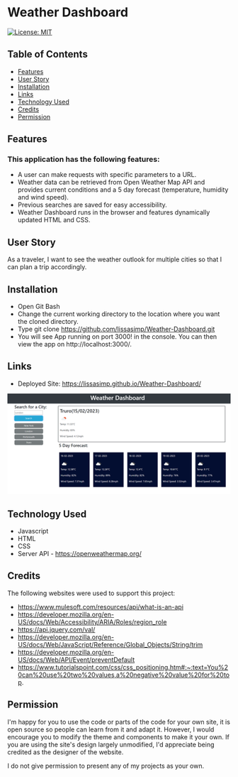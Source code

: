 # Weather Dashboard

[![License: MIT](https://img.shields.io/badge/License-MIT-yellow.svg)](https://opensource.org/licenses/MIT)

## Table of Contents
- [Features](#features)
- [User Story](#user-story)
- [Installation](#installation)
- [Links](#links)
- [Technology Used](#technology-used)
- [Credits](#credits)
- [Permission](#permission)

## Features
### This application has the following features:
- A user can make requests with specific parameters to a URL.
- Weather data can be retrieved from Open Weather Map API and provides current conditions and a 5 day forecast (temperature, humidity and wind speed).
- Previous searches are saved for easy accessibility.
- Weather Dashboard runs in the browser and features dynamically updated HTML and CSS.

## User Story
As a traveler, I want to see the weather outlook for multiple cities so that I can plan a trip accordingly.

## Installation
- Open Git Bash
- Change the current working directory to the location where you want the cloned directory.
- Type git clone https://github.com/lissasimp/Weather-Dashboard.git
- You will see App running on port 3000! in the console. You can then view the app on http://localhost:3000/.

## Links
- Deployed Site: https://lissasimp.github.io/Weather-Dashboard/

![Weather dashboard showing search input; current weather/5 day forecast](./assets/Screenshot.PNG)

## Technology Used
- Javascript
- HTML
- CSS
- Server API - https://openweathermap.org/

## Credits
The following websites were used to support this project:
- https://www.mulesoft.com/resources/api/what-is-an-api
- https://developer.mozilla.org/en-US/docs/Web/Accessibility/ARIA/Roles/region_role
- https://api.jquery.com/val/
- https://developer.mozilla.org/en-US/docs/Web/JavaScript/Reference/Global_Objects/String/trim
- https://developer.mozilla.org/en-US/docs/Web/API/Event/preventDefault
- https://www.tutorialspoint.com/css/css_positioning.htm#:~:text=You%20can%20use%20two%20values,a%20negative%20value%20for%20top.

## Permission
I'm happy for you to use the code or parts of the code for your own site, it is open source so people can learn from it and adapt it. However, I would encourage you to modify the theme and components to make it your own. If you are using the site's design largely unmodified, I'd appreciate being credited as the designer of the website.

I do not give permission to present any of my projects as your own.